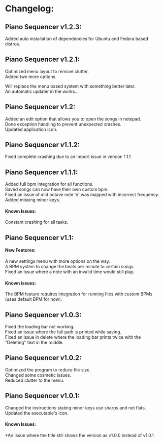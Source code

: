 # Changelog:

## Piano Sequencer v1.2.3:  
Added auto installation of dependencies for Ubuntu and Fedora based distros.

## Piano Sequencer v1.2.1:  
Optimized menu layout to remove clutter.  
Added two more options.  
  
Will replace the menu based system with something better later.  
An automatic updater in the works... 
## Piano Sequencer v1.2:
Added an edit option that allows you to open the songs in notepad.  
Done exception handling to prevent unexpected crashes.  
Updated application icon.  
## Piano Sequencer v1.1.2:
Fixed complete crashing due to an import issue in version 1.1.1  
## Piano Sequencer v1.1.1:
Added full bpm integration for all functions.  
Saved songs can now have their own custom bpm.  
Fixed an issue of mid octave note 'e' was mapped with incorrect frequency.  
Added missing minor keys.  
#### Known Issues:
Constant crashing for all tasks.
## Piano Sequencer v1.1:
#### New Features:
A new settings menu with more options on the way.  
A BPM system to change the beats per minute to certain songs.  
Fixed an issue where a note with an invalid time would still play.
#### Known issues:
The BPM feature requires integration for running files with custom BPMs (uses default BPM for now).  
## Piano Sequencer v1.0.3:
Fixed the loading bar not working.  
Fixed an issue where the full path is printed while saving.  
Fixed an issue in delete where the loading bar prints twice with the "Deleting" text in the middle.
## Piano Sequencer v1.0.2:
Optimized the program to reduce file size.  
Changed some cosmetic issues.  
Reduced clutter to the menu.
## Piano Sequencer v1.0.1:
Changed the instructions stating minor keys use sharps and not flats.  
Updated the executable's icon.  
#### Known Issues:
*An issue where the title still shows the version as v1.0.0 instead of v1.0.1
